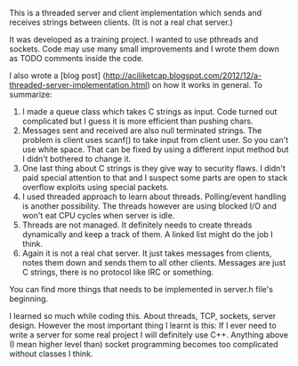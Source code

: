 This is a threaded server and client implementation which sends and receives strings between clients. (It is not a real chat server.)

It was developed as a training project. I wanted to use pthreads and sockets. Code may use many small improvements and I wrote them down as TODO comments inside the code.

I also wrote a [blog post] (http://aciliketcap.blogspot.com/2012/12/a-threaded-server-implementation.html) on how it works in general. To summarize:

1. I made a queue class which takes C strings as input. Code turned out complicated but I guess it is more efficient than pushing chars.
2. Messages sent and received  are also null terminated strings. The problem is client uses scanf() to take input from client user. So you can't use white space. That can be fixed by using a different input method but I didn't bothered to change it.
3. One last thing about C strings is they give way to security flaws. I didn't paid special attention to that and I suspect some parts are open to stack overflow exploits using special packets.
4. I used threaded approach to learn about threads. Polling/event handling is another possibility. The threads however are using blocked I/O and won't eat CPU cycles when server is idle.
5. Threads are not managed. It definitely needs to create threads dynamically and keep a track of them. A linked list might do the job I think.
6. Again it is not a real chat server. It just takes messages from clients, notes them down and sends them to all other clients. Messages are just C strings, there is no protocol like IRC or something.

You can find more things that needs to be implemented in server.h file's beginning.

I learned so much while coding this. About threads, TCP, sockets, server design. However the most important thing I learnt is this: If I ever need to write a server for some real project I will definitely use C++. Anything above (I mean higher level than) socket programming becomes too complicated without classes I think.
